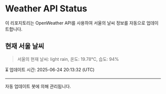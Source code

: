 
# Weather API Status

이 리포지토리는 OpenWeather API를 사용하여 서울의 날씨 정보를 자동으로 업데이트합니다.

## 현재 서울 날씨
> 서울의 현재 날씨: light rain, 온도: 19.78°C, 습도: 94%

⏳ 업데이트 시간: 2025-06-24 20:13:32 (UTC)

---
자동 업데이트 봇에 의해 관리됩니다.
